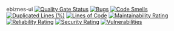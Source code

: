 ebiznes-ui
[![Quality Gate Status](https://sonarcloud.io/api/project_badges/measure?project=pajelonek_ebiznes-ui&metric=alert_status)](https://sonarcloud.io/dashboard?id=pajelonek_ebiznes-ui)
[![Bugs](https://sonarcloud.io/api/project_badges/measure?project=pajelonek_ebiznes-ui&metric=bugs)](https://sonarcloud.io/dashboard?id=pajelonek_ebiznes-ui)
[![Code Smells](https://sonarcloud.io/api/project_badges/measure?project=pajelonek_ebiznes-ui&metric=code_smells)](https://sonarcloud.io/dashboard?id=pajelonek_ebiznes-ui)
[![Duplicated Lines (%)](https://sonarcloud.io/api/project_badges/measure?project=pajelonek_ebiznes-ui&metric=duplicated_lines_density)](https://sonarcloud.io/dashboard?id=pajelonek_ebiznes-ui)
[![Lines of Code](https://sonarcloud.io/api/project_badges/measure?project=pajelonek_ebiznes-ui&metric=ncloc)](https://sonarcloud.io/dashboard?id=pajelonek_ebiznes-ui)
[![Maintainability Rating](https://sonarcloud.io/api/project_badges/measure?project=pajelonek_ebiznes-ui&metric=sqale_rating)](https://sonarcloud.io/dashboard?id=pajelonek_ebiznes-ui)
[![Reliability Rating](https://sonarcloud.io/api/project_badges/measure?project=pajelonek_ebiznes-ui&metric=reliability_rating)](https://sonarcloud.io/dashboard?id=pajelonek_ebiznes-ui)
[![Security Rating](https://sonarcloud.io/api/project_badges/measure?project=pajelonek_ebiznes-ui&metric=security_rating)](https://sonarcloud.io/dashboard?id=pajelonek_ebiznes-ui)
[![Vulnerabilities](https://sonarcloud.io/api/project_badges/measure?project=pajelonek_ebiznes-ui&metric=vulnerabilities)](https://sonarcloud.io/dashboard?id=pajelonek_ebiznes-ui)


